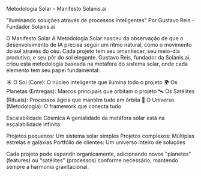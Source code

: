 Metodologia Solar - Manifesto Solanis.ai

"Iluminando soluções através de processos inteligentes"
Por Gustavo Reis - Fundador Solanis.ai


O Manifesto Solar
A Metodologia Solar nasceu da observação de que o desenvolvimento de IA precisa seguir um ritmo natural, como o movimento do sol através do céu. Cada projeto tem seu amanhecer, seu meio-dia produtivo, e seu pôr do sol elegante.
Gustavo Reis, fundador da Solanis.ai, criou esta metodologia baseada na metáfora do sistema solar, onde cada elemento tem seu papel fundamental:

☀️ O Sol (Core): O núcleo inteligente que ilumina todo o projeto
🌍 Os Planetas (Entregas): Marcos principais que orbitam o projeto
🛰️ Os Satélites (Rituais): Processos ágeis que mantêm tudo em órbita
🌌 O Universo (Metodologia): O framework que conecta tudo

Escalabilidade Cósmica
A genialidade da metáfora solar está na escalabilidade infinita:

Projetos pequenos: Um sistema solar simples
Projetos complexos: Múltiplas estrelas e galáxias
Portfólio de clientes: Um universo inteiro de soluções

Cada projeto pode expandir organicamente, adicionando novos "planetas" (features) ou "satélites" (processos) conforme necessário, mantendo sempre a harmonia gravitacional.
